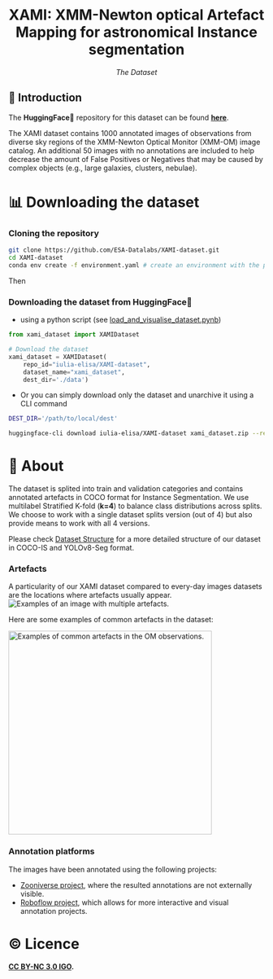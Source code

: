 <div align="center">
<h1> XAMI: XMM-Newton optical Artefact Mapping for astronomical Instance segmentation </h1>
<i> The Dataset </i>
</div>

## 💫 Introduction

The **HuggingFace🤗** repository for this dataset can be found **[here](https://huggingface.co/datasets/iulia-elisa/XAMI-dataset)**. 

The XAMI dataset contains 1000 annotated images of observations from diverse sky regions of the XMM-Newton Optical Monitor (XMM-OM) image catalog. An additional 50 images with no annotations are included to help decrease the amount of False Positives or Negatives that may be caused by complex objects (e.g., large galaxies, clusters, nebulae).

# 📊 Downloading the dataset

### Cloning the repository

```bash
git clone https://github.com/ESA-Datalabs/XAMI-dataset.git
cd XAMI-dataset
conda env create -f environment.yaml # create an environment with the package requirements
```

Then

### Downloading the dataset from HuggingFace🤗

- using a python script (see [load_and_visualise_dataset.pynb](https://github.com/ESA-Datalabs/XAMI-dataset/blob/main/load_and_visualise_dataset.ipynb))

```python
from xami_dataset import XAMIDataset

# Download the dataset
xami_dataset = XAMIDataset(
    repo_id="iulia-elisa/XAMI-dataset", 
    dataset_name="xami_dataset", 
    dest_dir='./data')
```

- Or you can simply download only the dataset and unarchive it using a CLI command

```bash
DEST_DIR='/path/to/local/dest'

huggingface-cli download iulia-elisa/XAMI-dataset xami_dataset.zip --repo-type dataset --local-dir "$DEST_DIR" && unzip "$DEST_DIR/xami_dataset.zip" -d "$DEST_DIR" && rm "$DEST_DIR/xami_dataset.zip"
```

# 👀 About

The dataset is splited into train and validation categories and contains annotated artefacts in COCO format for Instance Segmentation. We use multilabel Stratified K-fold (**k=4**) to balance class distributions across splits. We choose to work with a single dataset splits version (out of 4) but also provide means to work with all 4 versions. 

Please check [Dataset Structure](Datasets-Structure.md) for a more detailed structure of our dataset in COCO-IS and YOLOv8-Seg format.

### Artefacts

A particularity of our XAMI dataset compared to every-day images datasets are the locations where artefacts usually appear. 
<img src="https://github.com/ESA-Datalabs/XAMI-dataset/blob/main/plots/artefact_distributions.png" alt="Examples of an image with multiple artefacts." />

Here are some examples of common artefacts in the dataset:

<img src="https://github.com/ESA-Datalabs/XAMI-dataset/blob/main/plots/artefacts_examples.png" alt="Examples of common artefacts in the OM observations." width="400"/>

### Annotation platforms

The images have been annotated using the following projects:

- [Zooniverse project](https://www.zooniverse.org/projects/ori-j/ai-for-artefacts-in-sky-images), where the resulted annotations are not externally visible. 
- [Roboflow project](https://universe.roboflow.com/iuliaelisa/xmm_om_artefacts_512/), which allows for more interactive and visual annotation projects. 

# © Licence 
**[CC BY-NC 3.0 IGO](https://creativecommons.org/licenses/by-nc/3.0/igo/deed.en).**